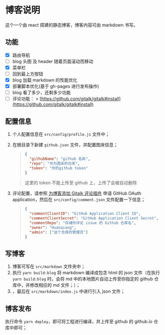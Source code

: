 # 博客说明

这个一个由 react 搭建的静态博客，博客内容可由 markdown 书写。

## 功能

- [x] 路由导航
- [ ] blog 头图 及 header 随着页面滚动而移动
- [x] 菜单栏
- [ ] 回到最上方按钮
- [x] blog 加载 markdown 的性能优化
- [x] 部署脚本优化(基于 gh-pages 进行发布操作)
- [ ] blog 看了多少，还剩多少功能
- [ ] 评论功能： > [https://github.com/gitalk/gitalk#install](https://github.com/gitalk/gitalk#install)

## 配置信息

1. 个人配置信息在 `src/config/profile.js` 文件中；
2. 在根目录下新建 `github.json` 文件，并配置图床信息；

   > ```json
   > {
   >   "githubName": "github 名称",
   >   "repo": "作为图床的仓库",
   >   "token": "你的github token"
   > }
   > ```

   > 这里的 token 不能上传至 github 上，上传了会被自动删除

3. 评论配置，请参照 [为博客添加 Gitalk 评论插件](https://zhuanlan.zhihu.com/p/81270400) 申请 GitHub OAuth application，然后在 `src/config/comment.json` 文件配置一下信息；

   > ```json
   > {
   >   "commentClientID": "GitHub Application Client ID",
   >   "commentClientSecret": "GitHub Application Client Secret",
   >   "commentRepo": "存储你评论 issue 的 Github 仓库名",
   >   "owner": "Huanqiang",
   >   "admin": ["这个仓库的管理员"]
   > }
   > ```

## 写博客

1. 博客可写在 `src/markdown` 文件夹中；
2. 执行 `yarn build:blog` 将 markdown 编译成包含 html 的 json 文件（在执行 `yarn build:blog` 时，会将 md 中的本地图片自动上传至你指定的 github 仓库中，并修改相应的 md 文件；）；
3. ，最后在 `src/markdown/index.js` 中进行引入 json 文件；

## 博客发布

执行命令 `yarn deploy`，即可将工程进行编译，并上传至 github 的 github.io 仓库中即可；
